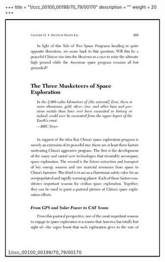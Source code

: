 +++
title = "1/ccc_00100_00199/70_79/00170"
description = ""
weight = 20
+++

<table style="border:2px solid black;max-width:800px;max-height:800px;" 
><tr><td>
<img class="center-fit-jpg"
src="/jpg_/out_jpg_dbc_170.jpg">
1/ccc_00100_00199/70_79/00170
</img></td></tr></table>
